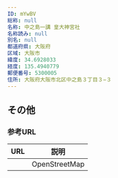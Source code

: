 ```yaml
---
ID: mYwBV
総称: null
名称: 中之島一講 皇大神宮社
名称読み: null
別名: null
都道府県: 大阪府
区域: 大阪市
緯度: 34.6928033
経度: 135.4940779
郵便番号: 5300005
住所: 大阪府大阪市北区中之島３丁目３−３
---
```


## その他

### 参考URL

| URL | 説明          |
| --- | ------------- |
|     | OpenStreetMap |
